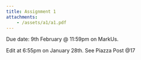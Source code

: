 ```yaml
---
title: Assignment 1
attachments:
    - /assets/a1/a1.pdf
---
```


Due date: 9th February @ 11:59pm on MarkUs.

Edit at 6:55pm on January 28th. See Piazza Post @17
